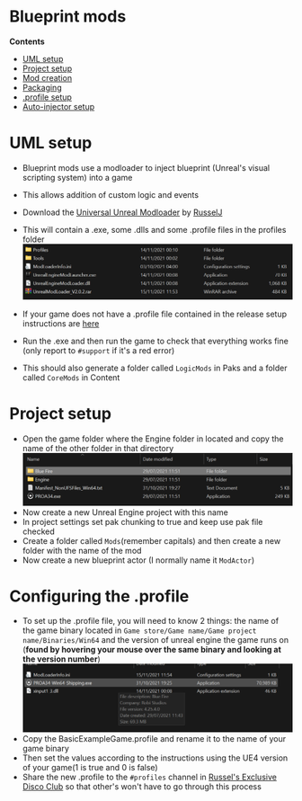 # Blueprint mods
**Contents**

- [UML setup](./BluePrint.md#uml-setup)
- [Project setup]()
- [Mod creation]()
- [Packaging]()
- [.profile setup](./BluePrint.md#configuring-the-profile)
- [Auto-injector setup]()

# UML setup
- Blueprint mods use a modloader to inject blueprint (Unreal's visual scripting system) into a game
- This allows addition of custom logic and events

- Download the [Universal Unreal Modloader](https://github.com/RussellJerome/UnrealModLoader/releases/) by [RusselJ](https://github.com/RussellJerome)
- This will contain a .exe, some .dlls and some .profile files in the profiles folder
![](./Images/modloader.png)
- If your game does not have a .profile file contained in the release setup instructions are [here](./BluePrint.md#configuring-the-profile) 

- Run the .exe and then run the game to check that everything works fine (only report to `#support` if it's a red error)
- This should also generate a folder called `LogicMods` in Paks and a folder called `CoreMods` in Content

# Project setup
- Open the game folder where the Engine folder in located and copy the name of the other folder in that directory
![](./Images/projectname.png)
- Now create a new Unreal Engine project with this name
- In project settings set pak chunking to true and keep use pak file checked
- Create a folder called `Mods`(remember capitals) and then create a new folder with the name of the mod
- Now create a new blueprint actor (I normally name it `ModActor`)

# Configuring the .profile

- To set up the .profile file, you will need to know 2 things: the name of the game binary located in `Game store/Game name/Game project name/Binaries/Win64` and the version of unreal engine the game runs on 
(**found by hovering your mouse over the same binary and looking at the version number**)
![](./Images/version.png)
- Copy the BasicExampleGame.profile and rename it to the name of your game binary
- Then set the values according to the instructions using the UE4 version of your game(1 is true and 0 is false)
- Share the new .profile to the `#profiles` channel in [Russel's Exclusive Disco Club](https://discord.gg/ErTzBGtAUn) so that other's won't have to go through this process